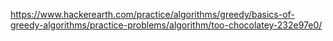 https://www.hackerearth.com/practice/algorithms/greedy/basics-of-greedy-algorithms/practice-problems/algorithm/too-chocolatey-232e97e0/
